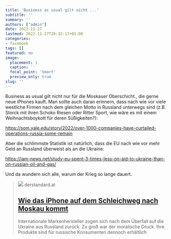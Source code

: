 ```yaml
---
title: 'Business as usual gilt nicht ...'
subtitle: ''
summary: ''
authors: ["admin"]
date: 2022-11-27
lastmod: 2022-11-27T20:32:17+01:00
categories:
- facebook
tags: []
featured: no
image:
  placement: 1
  caption: ''
  focal_point: 'Smart'
  preview_only: true
slug: ''
---
```

Business as usual gilt nicht nur für die Moskauer Oberschicht., die gerne neue iPhones kauft. Man sollte auch daran erinnern, dass nach wie vor viele westliche Firmen nach dem gleichen Motto in Russland unterwegs sind (z.B. Storck mit ihren Schoko Riesen oder Ritter Sport, wie wäre es mit einem Weihnachtsboykott für deren Süßigkeiten?):

https://som.yale.edu/story/2022/over-1000-companies-have-curtailed-operations-russia-some-remain

Aber die schlimmste Statistik ist natürlich, dass die EU nach wie vor mehr Geld an Russland überweist als an die Ukraine:

https://jam-news.net/study-eu-spent-3-times-less-on-aid-to-ukraine-than-on-russian-oil-and-gas/

Und da wundern sich alle, warum der Krieg so lange dauert.
> [![](https://i.ds.at/K6lI4g/rs:fill:1200:600/plain/2022/11/11/moskau.jpg)](https://www.derstandard.at/story/2000140771601/wie-das-iphone-auf-dem-schleichweg-nach-moskau-kommt)
> derstandard.at
> ## [Wie das iPhone auf dem Schleichweg nach Moskau kommt](https://www.derstandard.at/story/2000140771601/wie-das-iphone-auf-dem-schleichweg-nach-moskau-kommt)
>
>Internationale Markenhersteller zogen sich nach dem Überfall auf die Ukraine aus Russland zurück. Zu groß war der moralische Druck. Ihre Produkte sind für russische Konsumenten dennoch erhältlich

